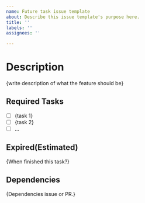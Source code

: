 ```yaml
---
name: Future task issue template
about: Describe this issue template's purpose here.
title: ''
labels: ''
assignees: ''

---
```



# Description
{write description of what the feature should be}

## Required Tasks
- [ ] {task 1}
- [ ] {task 2}
- [ ] ...

## Expired(Estimated)
{When finished this task?}

## Dependencies
{Dependencies issue or PR.}
